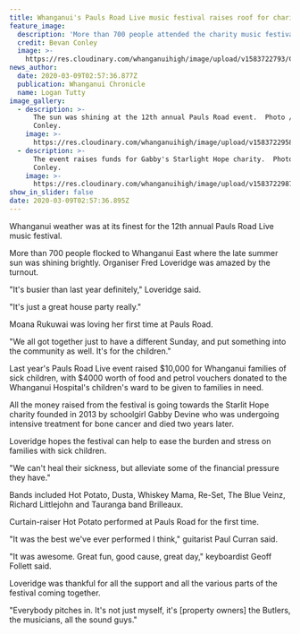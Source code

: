 ```yaml
---
title: Whanganui's Pauls Road Live music festival raises roof for charity
feature_image:
  description: 'More than 700 people attended the charity music festival. '
  credit: Bevan Conley
  image: >-
    https://res.cloudinary.com/whanganuihigh/image/upload/v1583722793/Chron_9.3.20_crowds.jpg
news_author:
  date: 2020-03-09T02:57:36.877Z
  publication: Whanganui Chronicle
  name: Logan Tutty
image_gallery:
  - description: >-
      The sun was shining at the 12th annual Pauls Road event.  Photo / Bevan
      Conley.
    image: >-
      https://res.cloudinary.com/whanganuihigh/image/upload/v1583722958/Chron_9.3.20_dancing.jpg
  - description: >-
      The event raises funds for Gabby's Starlight Hope charity.  Photo / Bevan
      Conley.
    image: >-
      https://res.cloudinary.com/whanganuihigh/image/upload/v1583722987/Chron_9.3.20_band.jpg
show_in_slider: false
date: 2020-03-09T02:57:36.895Z
---
```

Whanganui weather was at its finest for the 12th annual Pauls Road Live music festival.

More than 700 people flocked to Whanganui East where the late summer sun was shining brightly. Organiser Fred Loveridge was amazed by the turnout.

"It's busier than last year definitely," Loveridge said.

"It's just a great house party really."

Moana Rukuwai was loving her first time at Pauls Road.

"We all got together just to have a different Sunday, and put something into the community as well. It's for the children."

Last year's Pauls Road Live event raised $10,000 for Whanganui families of sick children, with $4000 worth of food and petrol vouchers donated to the Whanganui Hospital's children's ward to be given to families in need.

All the money raised from the festival is going towards the Starlit Hope charity founded in 2013 by schoolgirl Gabby Devine who was undergoing intensive treatment for bone cancer and died two years later.

Loveridge hopes the festival can help to ease the burden and stress on families with sick children.

"We can't heal their sickness, but alleviate some of the financial pressure they have."

Bands included Hot Potato, Dusta, Whiskey Mama, Re-Set, The Blue Veinz, Richard Littlejohn and Tauranga band Brilleaux.

Curtain-raiser Hot Potato performed at Pauls Road for the first time.

"It was the best we've ever performed I think," guitarist Paul Curran said.

"It was awesome. Great fun, good cause, great day," keyboardist Geoff Follett said.

Loveridge was thankful for all the support and all the various parts of the festival coming together.

"Everybody pitches in. It's not just myself, it's [property owners] the Butlers, the musicians, all the sound guys."

